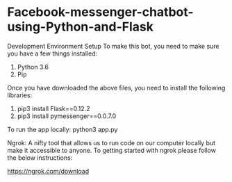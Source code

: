 # Facebook-messenger-chatbot-using-Python-and-Flask

Development Environment Setup
To make this bot, you need to make sure you have a few things installed:

1. Python 3.6
2. Pip

Once you have downloaded the above files, you need to install the following libraries:

1. pip3 install Flask==0.12.2
2. pip3 install pymessenger==0.0.7.0

To run the app locally:
  python3 app.py

Ngrok:
A nifty tool that allows us to run code on our computer locally but make it accessible to anyone. To getting started with ngrok please follow the below instructions:

https://ngrok.com/download
